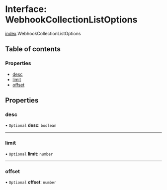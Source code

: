 # Interface: WebhookCollectionListOptions

[index](../modules/index.md).WebhookCollectionListOptions

## Table of contents

### Properties

- [desc](index.WebhookCollectionListOptions.md#desc)
- [limit](index.WebhookCollectionListOptions.md#limit)
- [offset](index.WebhookCollectionListOptions.md#offset)

## Properties

### <a id="desc" name="desc"></a> desc

• `Optional` **desc**: `boolean`

___

### <a id="limit" name="limit"></a> limit

• `Optional` **limit**: `number`

___

### <a id="offset" name="offset"></a> offset

• `Optional` **offset**: `number`
